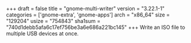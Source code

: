 +++
draft = false
title = "gnome-multi-writer"
version = "3.22.1-1"
categories = ['gnome-extra', 'gnome-apps']
arch = "x86_64"
size = "129204"
usize = "754843"
sha1sum = "740d1debb5afa6c17ef756be3a6e686a221bc145"
+++
Write an ISO file to multiple USB devices at once.